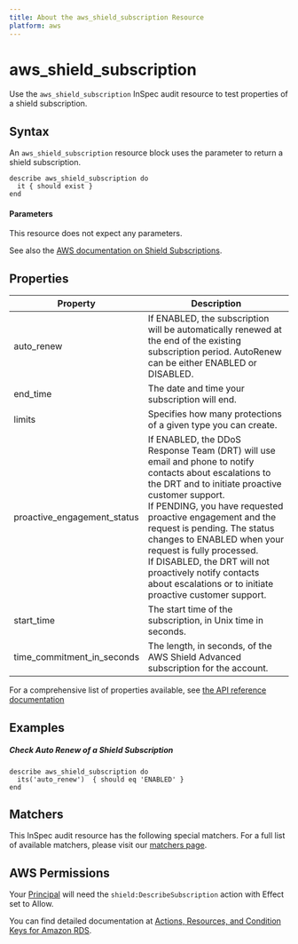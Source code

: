 ```yaml
---
title: About the aws_shield_subscription Resource
platform: aws
---
```


# aws\_shield\_subscription

Use the `aws_shield_subscription` InSpec audit resource to test properties of a shield subscription.

## Syntax

 An `aws_shield_subscription` resource block uses the parameter to return a shield subscription.

    describe aws_shield_subscription do
      it { should exist }
    end


#### Parameters

This resource does not expect any parameters.

See also the [AWS documentation on Shield Subscriptions](https://docs.aws.amazon.com/waf/latest/developerguide/shield-chapter.html).


## Properties

|Property                      | Description|
| ---                          | --- |
|auto\_renew                   | If ENABLED, the subscription will be automatically renewed at the end of the existing subscription period. AutoRenew can be either ENABLED or DISABLED. |
|end\_time                     | The date and time your subscription will end. |
|limits                        | Specifies how many protections of a given type you can create. |
|proactive\_engagement\_status | If ENABLED, the DDoS Response Team (DRT) will use email and phone to notify contacts about escalations to the DRT and to initiate proactive customer support. <br/> If PENDING, you have requested proactive engagement and the request is pending. The status changes to ENABLED when your request is fully processed. <br/> If DISABLED, the DRT will not proactively notify contacts about escalations or to initiate proactive customer support. |
|start\_time                   | The start time of the subscription, in Unix time in seconds. |
|time\_commitment\_in\_seconds | The length, in seconds, of the AWS Shield Advanced subscription for the account. |

For a comprehensive list of properties available, see [the API reference documentation](https://docs.aws.amazon.com/waf/latest/DDOSAPIReference/API_Subscription.html)

## Examples

##### Check Auto Renew of a Shield Subscription

    describe aws_shield_subscription do
      its('auto_renew')  { should eq 'ENABLED' }
    end

## Matchers

This InSpec audit resource has the following special matchers. For a full list of available matchers, please visit our [matchers page](https://www.inspec.io/docs/reference/matchers/).

## AWS Permissions

Your [Principal](https://docs.aws.amazon.com/IAM/latest/UserGuide/intro-structure.html#intro-structure-principal) will need the `shield:DescribeSubscription` action with Effect set to Allow.

You can find detailed documentation at [Actions, Resources, and Condition Keys for Amazon RDS](https://docs.aws.amazon.com/waf/latest/developerguide/shield-chapter.html).